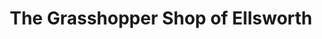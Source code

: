 ---
title: "The Grasshopper Shop of Ellsworth"
url: /ellsworth/the-grasshopper-shop-of-ellsworth/
shop: Andenken
---